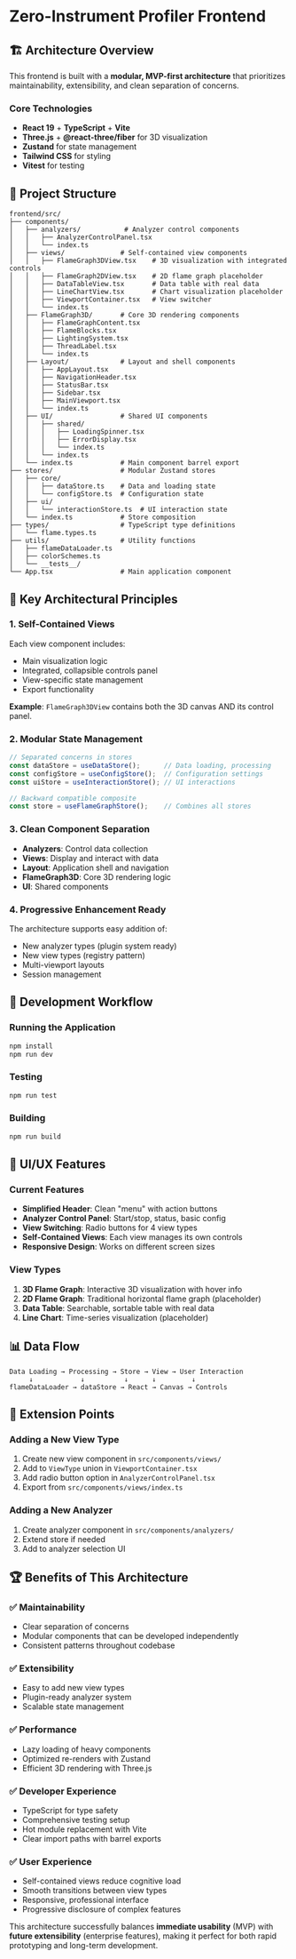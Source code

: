 # Zero-Instrument Profiler Frontend

## 🏗️ Architecture Overview

This frontend is built with a **modular, MVP-first architecture** that prioritizes maintainability, extensibility, and clean separation of concerns.

### Core Technologies
- **React 19** + **TypeScript** + **Vite**
- **Three.js** + **@react-three/fiber** for 3D visualization
- **Zustand** for state management
- **Tailwind CSS** for styling
- **Vitest** for testing

## 📁 Project Structure

```
frontend/src/
├── components/
│   ├── analyzers/           # Analyzer control components
│   │   ├── AnalyzerControlPanel.tsx
│   │   └── index.ts
│   ├── views/              # Self-contained view components
│   │   ├── FlameGraph3DView.tsx    # 3D visualization with integrated controls
│   │   ├── FlameGraph2DView.tsx    # 2D flame graph placeholder
│   │   ├── DataTableView.tsx       # Data table with real data
│   │   ├── LineChartView.tsx       # Chart visualization placeholder
│   │   ├── ViewportContainer.tsx   # View switcher
│   │   └── index.ts
│   ├── FlameGraph3D/       # Core 3D rendering components
│   │   ├── FlameGraphContent.tsx
│   │   ├── FlameBlocks.tsx
│   │   ├── LightingSystem.tsx
│   │   ├── ThreadLabel.tsx
│   │   └── index.ts
│   ├── Layout/             # Layout and shell components
│   │   ├── AppLayout.tsx
│   │   ├── NavigationHeader.tsx
│   │   ├── StatusBar.tsx
│   │   ├── Sidebar.tsx
│   │   ├── MainViewport.tsx
│   │   └── index.ts
│   ├── UI/                 # Shared UI components
│   │   ├── shared/
│   │   │   ├── LoadingSpinner.tsx
│   │   │   ├── ErrorDisplay.tsx
│   │   │   └── index.ts
│   │   └── index.ts
│   └── index.ts            # Main component barrel export
├── stores/                 # Modular Zustand stores
│   ├── core/
│   │   ├── dataStore.ts    # Data and loading state
│   │   └── configStore.ts  # Configuration state
│   ├── ui/
│   │   └── interactionStore.ts  # UI interaction state
│   └── index.ts            # Store composition
├── types/                  # TypeScript type definitions
│   └── flame.types.ts
├── utils/                  # Utility functions
│   ├── flameDataLoader.ts
│   ├── colorSchemes.ts
│   └── __tests__/
└── App.tsx                 # Main application component
```

## 🎯 Key Architectural Principles

### 1. **Self-Contained Views**
Each view component includes:
- Main visualization logic
- Integrated, collapsible controls panel
- View-specific state management
- Export functionality

**Example**: `FlameGraph3DView` contains both the 3D canvas AND its control panel.

### 2. **Modular State Management**
```typescript
// Separated concerns in stores
const dataStore = useDataStore();      // Data loading, processing
const configStore = useConfigStore();  // Configuration settings  
const uiStore = useInteractionStore(); // UI interactions

// Backward compatible composite
const store = useFlameGraphStore();    // Combines all stores
```

### 3. **Clean Component Separation**
- **Analyzers**: Control data collection
- **Views**: Display and interact with data
- **Layout**: Application shell and navigation
- **FlameGraph3D**: Core 3D rendering logic
- **UI**: Shared components

### 4. **Progressive Enhancement Ready**
The architecture supports easy addition of:
- New analyzer types (plugin system ready)
- New view types (registry pattern)
- Multi-viewport layouts
- Session management

## 🚀 Development Workflow

### Running the Application
```bash
npm install
npm run dev
```

### Testing
```bash
npm run test
```

### Building
```bash
npm run build
```

## 🎨 UI/UX Features

### Current Features
- **Simplified Header**: Clean "menu" with action buttons
- **Analyzer Control Panel**: Start/stop, status, basic config
- **View Switching**: Radio buttons for 4 view types
- **Self-Contained Views**: Each view manages its own controls
- **Responsive Design**: Works on different screen sizes

### View Types
1. **3D Flame Graph**: Interactive 3D visualization with hover info
2. **2D Flame Graph**: Traditional horizontal flame graph (placeholder)
3. **Data Table**: Searchable, sortable table with real data
4. **Line Chart**: Time-series visualization (placeholder)

## 📊 Data Flow

```
Data Loading → Processing → Store → View → User Interaction
     ↓            ↓          ↓      ↓         ↓
flameDataLoader → dataStore → React → Canvas → Controls
```

## 🔧 Extension Points

### Adding a New View Type
1. Create new view component in `src/components/views/`
2. Add to `ViewType` union in `ViewportContainer.tsx`
3. Add radio button option in `AnalyzerControlPanel.tsx`
4. Export from `src/components/views/index.ts`

### Adding a New Analyzer
1. Create analyzer component in `src/components/analyzers/`
2. Extend store if needed
3. Add to analyzer selection UI

## 🏆 Benefits of This Architecture

### ✅ **Maintainability**
- Clear separation of concerns
- Modular components that can be developed independently
- Consistent patterns throughout codebase

### ✅ **Extensibility**
- Easy to add new view types
- Plugin-ready analyzer system
- Scalable state management

### ✅ **Performance**
- Lazy loading of heavy components
- Optimized re-renders with Zustand
- Efficient 3D rendering with Three.js

### ✅ **Developer Experience**
- TypeScript for type safety
- Comprehensive testing setup
- Hot module replacement with Vite
- Clear import paths with barrel exports

### ✅ **User Experience**
- Self-contained views reduce cognitive load
- Smooth transitions between view types
- Responsive, professional interface
- Progressive disclosure of complex features

This architecture successfully balances **immediate usability** (MVP) with **future extensibility** (enterprise features), making it perfect for both rapid prototyping and long-term development.
